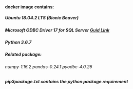 #### docker image contains:
##### Ubuntu 18.04.2 LTS (Bionic Beaver)
##### Microsoft ODBC Driver 17 for SQL Server [Guid Link](https://docs.microsoft.com/en-us/sql/connect/odbc/linux-mac/installing-the-microsoft-odbc-driver-for-sql-server?view=sql-server-2017)
##### Python 3.6.7
##### Related package: 
###### numpy-1.16.2 pandas-0.24.1 pyodbc-4.0.26

##### pip3package.txt contains the python package requirement 